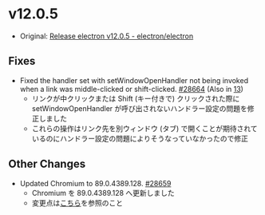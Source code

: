 # v12.0.5

- Original: [Release electron v12.0.5 - electron/electron](https://github.com/electron/electron/releases/tag/v12.0.5)

## Fixes

- Fixed the handler set with setWindowOpenHandler not being invoked when a link was middle-clicked or shift-clicked. [#28664](https://github.com/electron/electron/pull/28664) (Also in [13](https://github.com/electron/electron/pull/28536))
  - リンクが中クリックまたは Shift (キー付きで) クリックされた際に setWindowOpenHandler が呼び出されないハンドラー設定の問題を修正しました
  - これらの操作はリンク先を別ウィンドウ (タブ) で開くことが期待されているのにハンドラー設定の問題によりそうなっていなかったので修正

## Other Changes

- Updated Chromium to 89.0.4389.128. [#28659](https://github.com/electron/electron/pull/28659)
  - Chromium を 89.0.4389.128 へ更新しました
  - 変更点は[こちら](https://chromium.googlesource.com/chromium/src/+log/89.0.4389.114..89.0.4389.128?n=10000&pretty=fuller)を参照のこと
